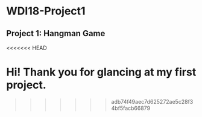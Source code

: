 # WDI18-Project1
## Project 1: Hangman Game
<<<<<<< HEAD

Hi! Thank you for glancing at my first project.
=======
>>>>>>> adb74f49aec7d625272ae5c28f34bf5facb66879
